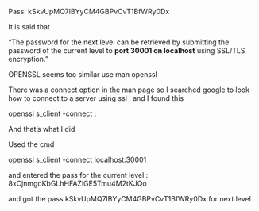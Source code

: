 
Pass: kSkvUpMQ7lBYyCM4GBPvCvT1BfWRy0Dx

It is said that

“The password for the next level can be retrieved by submitting the password of the current level to **port 30001 on localhost** using SSL/TLS encryption.”

OPENSSL seems too similar use man openssl

There was a connect option in the man page so I searched google to look how to connect to a server using ssl , and I found this

openssl s_client -connect <host>:<port>

And that’s what I did

Used the cmd

openssl s_client -connect localhost:30001

and entered the pass for the current level : 8xCjnmgoKbGLhHFAZlGE5Tmu4M2tKJQo

and got the pass
kSkvUpMQ7lBYyCM4GBPvCvT1BfWRy0Dx
for next level


